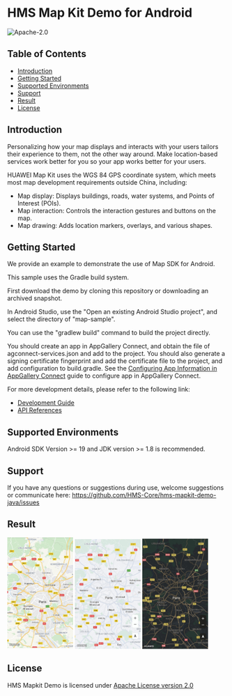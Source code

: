 HMS Map Kit Demo for Android
===============================

![Apache-2.0](https://img.shields.io/badge/license-Apache-blue)

## Table of Contents

 * [Introduction](#introduction)
 * [Getting Started](#getting-started)
 * [Supported Environments](#supported-environments)
 * [Support](#support)
 * [Result](#result)
 * [License](#license)

Introduction
------------

Personalizing how your map displays and interacts with your users tailors their experience to them, not the other way around. Make location-based services work better for you so your app works better for your users.

HUAWEI Map Kit uses the WGS 84 GPS coordinate system, which meets most map development requirements outside China, including:

- Map display: Displays buildings, roads, water systems, and Points of Interest (POIs).
- Map interaction: Controls the interaction gestures and buttons on the map.
- Map drawing: Adds location markers, overlays, and various shapes.


Getting Started
---------------

We provide an example to demonstrate the use of Map SDK for Android.

This sample uses the Gradle build system.

First download the demo by cloning this repository or downloading an archived snapshot.

In Android Studio, use the "Open an existing Android Studio project", and select the directory of "map-sample".

You can use the "gradlew build" command to build the project directly.

You should create an app in AppGallery Connect, and obtain the file of agconnect-services.json and add to the project. You should also generate a signing certificate fingerprint  and add the certificate file to the project, and add configuration to build.gradle. See the [Configuring App Information in AppGallery Connect](https://developer.huawei.com/consumer/en/doc/development/HMSCore-Guides-V5/android-sdk-config-agc-0000001050158641-V5) guide to configure app in AppGallery Connect.



For more development details, please refer to the following link:

- [Development Guide](https://developer.huawei.com/consumer/en/doc/development/HMSCore-Guides-V5/android-sdk-introduction-0000001050158633-V5)
- [API References](https://developer.huawei.com/consumer/en/doc/development/HMSCore-References-V5/maps-overview-0000001050151498-V5)

Supported Environments
-------

Android SDK Version >= 19 and JDK version >= 1.8 is recommended.

Support
-------

If you have any questions or suggestions during use, welcome suggestions or communicate here: https://github.com/HMS-Core/hms-mapkit-demo-java/issues

## Result

  <img src="standard.jpg" width = 30% height = 30%>

  <img src="simple.jpg" width = 30% height = 30%>

  <img src="night.jpg" width = 30% height = 30%>

License
-------

HMS Mapkit Demo is licensed under [Apache License version 2.0](https://github.com/HMS-Core/hms-mapkit-demo-java/blob/master/LICENSE)

